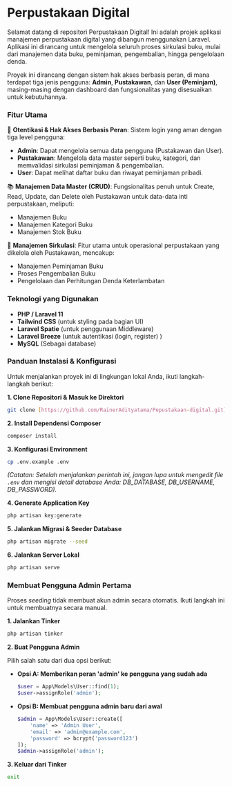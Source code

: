 # Perpustakaan Digital

Selamat datang di repositori Perpustakaan Digital! Ini adalah projek aplikasi manajemen perpustakaan digital yang dibangun menggunakan Laravel. Aplikasi ini dirancang untuk mengelola seluruh proses sirkulasi buku, mulai dari manajemen data buku, peminjaman, pengembalian, hingga pengelolaan denda.

Proyek ini dirancang dengan sistem hak akses berbasis peran, di mana terdapat tiga jenis pengguna: **Admin**, **Pustakawan**, dan **User (Peminjam)**, masing-masing dengan dashboard dan fungsionalitas yang disesuaikan untuk kebutuhannya.

### Fitur Utama

🔐 **Otentikasi & Hak Akses Berbasis Peran**: Sistem login yang aman dengan tiga level pengguna:
- **Admin**: Dapat mengelola semua data pengguna (Pustakawan dan User).
- **Pustakawan**: Mengelola data master seperti buku, kategori, dan memvalidasi sirkulasi peminjaman & pengembalian.
- **User**: Dapat melihat daftar buku dan riwayat peminjaman pribadi.

📚 **Manajemen Data Master (CRUD)**: Fungsionalitas penuh untuk Create, Read, Update, dan Delete oleh Pustakawan untuk data-data inti perpustakaan, meliputi:
- Manajemen Buku
- Manajemen Kategori Buku
- Manajemen Stok Buku

🔄 **Manajemen Sirkulasi**: Fitur utama untuk operasional perpustakaan yang dikelola oleh Pustakawan, mencakup:
- Manajemen Peminjaman Buku
- Proses Pengembalian Buku
- Pengelolaan dan Perhitungan Denda Keterlambatan

### Teknologi yang Digunakan

- **PHP / Laravel 11**
- **Tailwind CSS** (untuk styling pada bagian UI)
- **Laravel Spatie** (untuk penggunaan Middleware)
- **Laravel Breeze** (untuk autentikasi (login, register) )
- **MySQL** (Sebagai database)

### Panduan Instalasi & Konfigurasi

Untuk menjalankan proyek ini di lingkungan lokal Anda, ikuti langkah-langkah berikut:

**1. Clone Repositori & Masuk ke Direktori**
```bash
git clone [https://github.com/RainerAdityatama/Pepustakaan-digital.git](https://github.com/RainerAdityatama/Pepustakaan-digital.git) && cd Pepustakaan-digital
````

**2. Install Dependensi Composer**

```bash
composer install
```

**3. Konfigurasi Environment**

```bash
cp .env.example .env
```

*(Catatan: Setelah menjalankan perintah ini, jangan lupa untuk mengedit file `.env` dan mengisi detail database Anda: DB\_DATABASE, DB\_USERNAME, DB\_PASSWORD).*

**4. Generate Application Key**

```bash
php artisan key:generate
```

**5. Jalankan Migrasi & Seeder Database**

```bash
php artisan migrate --seed
```

**6. Jalankan Server Lokal**

```bash
php artisan serve
```

### Membuat Pengguna Admin Pertama

Proses *seeding* tidak membuat akun admin secara otomatis. Ikuti langkah ini untuk membuatnya secara manual.

**1. Jalankan Tinker**

```bash
php artisan tinker
```

**2. Buat Pengguna Admin**

Pilih salah satu dari dua opsi berikut:

  * **Opsi A: Memberikan peran 'admin' ke pengguna yang sudah ada**

    ```php
    $user = App\Models\User::find(1);
    $user->assignRole('admin');
    ```

  * **Opsi B: Membuat pengguna admin baru dari awal**

    ```php
    $admin = App\Models\User::create([
        'name' => 'Admin User',
        'email' => 'admin@example.com',
        'password' => bcrypt('password123')
    ]);
    $admin->assignRole('admin');
    ```

**3. Keluar dari Tinker**

```bash
exit
```
